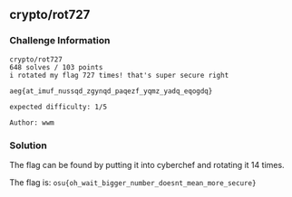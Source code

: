 ## **crypto/rot727**

### **Challenge Information**

```
crypto/rot727
648 solves / 103 points
i rotated my flag 727 times! that's super secure right

aeg{at_imuf_nussqd_zgynqd_paqezf_yqmz_yadq_eqogdq}

expected difficulty: 1/5

Author: wwm
```
### **Solution**

The flag can be found by putting it into cyberchef and rotating it 14 times.

The flag is: `osu{oh_wait_bigger_number_doesnt_mean_more_secure}`